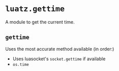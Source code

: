 # `luatz.gettime`

A module to get the current time.


## `gettime`

Uses the most accurate method available (in order:)

  - Uses luasocket's `socket.gettime` if available
  - `os.time`
